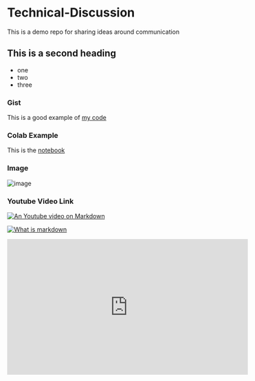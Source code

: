 # Technical-Discussion
This is a demo repo for sharing ideas around communication

## This is a second heading
* one
* two
* three

### Gist
This is a good example of [my code](https://gist.github.com/sohaibabdullah/95a0826900dd003fc9f71624ed4b7974) 

### Colab Example
This is the [notebook](https://github.com/sohaibabdullah/Technical-Discussion/blob/main/technical_docs.ipynb) 

### Image

![image](https://github.com/sohaibabdullah/Technical-Discussion/assets/37784353/42b8cd68-8450-4648-9dfc-1f6c3a245625)

### Youtube Video Link
[![An Youtube video on Markdown](https://img.youtube.com/vi/IKfsjUy76Cc/0.jpg)](https://youtu.be/IKfsjUy76Cc?si=IeNKXrPThSZIvnzZ)

[![What is markdown](https://i.ytimg.com/vi/IKfsjUy76Cc/maxresdefault.jpg)](https://www.youtube.com/watch?v=IKfsjUy76Cc "What is markdown")    

<iframe width="560" height="315" src="https://youtu.be/IKfsjUy76Cc?si=IeNKXrPThSZIvnzZ" frameborder="0" allow="accelerometer; autoplay; encrypted-media; gyroscope; picture-in-picture" allowfullscreen></iframe>
